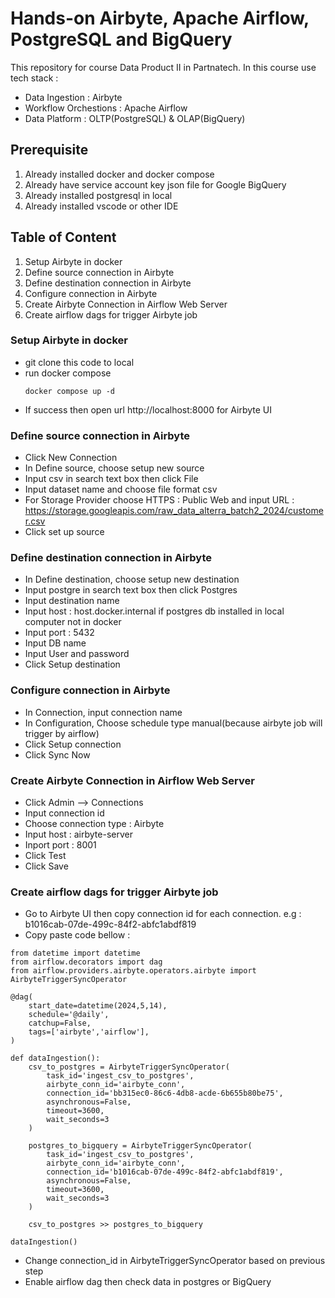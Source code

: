 # Hands-on Airbyte, Apache Airflow, PostgreSQL and BigQuery 
This repository for course Data Product II in Partnatech. 
In this course use tech stack : 
- Data Ingestion : Airbyte
- Workflow Orchestions : Apache Airflow
- Data Platform : OLTP(PostgreSQL) & OLAP(BigQuery)

## Prerequisite
1) Already installed docker and docker compose
2) Already have service account key json file for Google BigQuery
3) Already installed postgresql in local
4) Already installed vscode or other IDE

## Table of Content
1) Setup Airbyte in docker
2) Define source connection in Airbyte
3) Define destination connection in Airbyte
4) Configure connection in Airbyte
5) Create Airbyte Connection in Airflow Web Server
6) Create airflow dags for trigger Airbyte job

### Setup Airbyte in docker
- git clone this code to local
- run docker compose
  ```
  docker compose up -d
  ``` 
- If success then open url http://localhost:8000 for Airbyte UI

### Define source connection in Airbyte
- Click New Connection
- In Define source, choose setup new source
- Input csv in search text box then click File
- Input dataset name and choose file format csv 
- For Storage Provider choose HTTPS : Public Web and input URL : https://storage.googleapis.com/raw_data_alterra_batch2_2024/customer.csv 
- Click set up source 

### Define destination connection in Airbyte
- In Define destination, choose setup new destination
- Input postgre in search text box then click Postgres
- Input destination name
- Input host : host.docker.internal if postgres db installed in local computer not in docker
- Input port : 5432
- Input DB name
- Input User and password
- Click Setup destination

### Configure connection in Airbyte
- In Connection, input connection name
- In Configuration, Choose schedule type manual(because airbyte job will trigger by airflow)
- Click Setup connection
- Click Sync Now

### Create Airbyte Connection in Airflow Web Server
- Click Admin --> Connections
- Input connection id
- Choose connection type : Airbyte
- Input host : airbyte-server
- Inport port : 8001
- Click Test
- Click Save

### Create airflow dags for trigger Airbyte job
- Go to Airbyte UI then copy connection id for each connection. e.g : b1016cab-07de-499c-84f2-abfc1abdf819
- Copy paste code bellow :
```
from datetime import datetime
from airflow.decorators import dag
from airflow.providers.airbyte.operators.airbyte import AirbyteTriggerSyncOperator

@dag(
    start_date=datetime(2024,5,14),
    schedule='@daily',
    catchup=False,
    tags=['airbyte','airflow'],
)

def dataIngestion():
    csv_to_postgres = AirbyteTriggerSyncOperator(
        task_id='ingest_csv_to_postgres',
        airbyte_conn_id='airbyte_conn',
        connection_id='bb315ec0-86c6-4db8-acde-6b655b80be75',
        asynchronous=False,
        timeout=3600,
        wait_seconds=3
    )

    postgres_to_bigquery = AirbyteTriggerSyncOperator(
        task_id='ingest_csv_to_postgres',
        airbyte_conn_id='airbyte_conn',
        connection_id='b1016cab-07de-499c-84f2-abfc1abdf819',
        asynchronous=False,
        timeout=3600,
        wait_seconds=3
    )

    csv_to_postgres >> postgres_to_bigquery
    
dataIngestion()

```
- Change connection_id in AirbyteTriggerSyncOperator based on previous step
- Enable airflow dag then check data in postgres or BigQuery